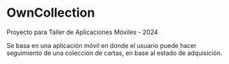 # OwnCollection
Proyecto para Taller de Aplicaciones Móviles - 2024

Se basa en una aplicación móvil en donde el usuario puede hacer seguimiento de una colección de cartas,  en base al estado de adquisición. 
